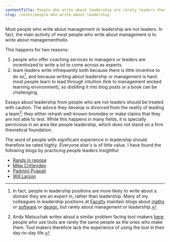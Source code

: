 ```yaml
---
contentTitle: People who write about leadership are rarely leaders themselves
slug: /notes/people-who-write-about-leadership
---
```


Most people who write about management or leadership are not leaders. In fact, the main activity of most people who write about management is to write about management<Footnote>hello</Footnote>.

This happens for two reasons: 
1. people who offer coaching services to managers or leaders are incentivized to write a lot to come across as experts.
2. team leaders write infrequently both because there is little incentive to do so[^2], and because writing about leadership or management is hard: most people learn to lead through intuition (link to management wicked learning environment), so distilling it into blog posts or a book can be challenging.

Essays about leadership from people who are not leaders should be treated with caution. The advice they develop is divorced from the reality of leading a team[^3]: they either rehash well-known bromides or make claims that they are not able to test. While this happens in many fields, it is specially pernicious in an area like people leadership, which does not stand on a firm theoretical foundation.

The word of people with significant experience in leadership should therefore be rated highly. Everyone else's is of little value. I have found the following blogs by practicing people leaders insightful:
- [Rands in repose](https://randsinrepose.com/)
- [Mike Crittenden](https://critter.blog/)
- [Padmini Pyapali](https://smallbigideas.substack.com/)
- [Will Larson](https://lethain.com/featured/)

[^1]: If you need any evidence of this, Google "how to be a better manager", and watch as stock images of smiling men wearing suits roll down your screen.
[^2]: In fact, people in leadership positions are more likely to write about a domain they are an expert in, rather than leadership. Many of my colleagues in leadership positions at [Faculty](https://faculty.ai) maintain blogs about [maths](https://tcbegley.com/blog) or [software](https://acroz.dev/) or [design](https://www.instagram.com/zerotodesign/), but rarely about management or leadership.
[^3]:  Andy Matsuchak writes about a similar problem facing tool-makers [here](https://notes.andymatuschak.org/z3H98n8DGZmu8XArqHZVsckyWvbTe8wK4kAt2): people who use tools are rarely the same people as the ones who make them. Tool makers therefore lack the experience of using the tool in their day-to-day life.

